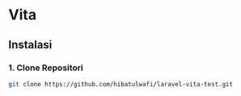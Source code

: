 # Vita


## Instalasi

### 1. Clone Repositori

```bash
git clone https://github.com/hibatulwafi/laravel-vita-test.git

